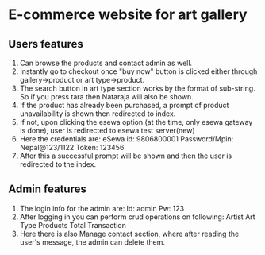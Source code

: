# E-commerce website for art gallery

## Users features
1. Can browse the products and contact admin as well.
2. Instantly go to checkout once "buy now" button is clicked either through gallery->product or art type->product.
3. The search button in art type section works by the format of sub-string. So if you press tara then Nataraja will also be shown.
4. If the product has already been purchased, a prompt of product unavailability is shown then redirected to index.
5. If not, upon clicking the esewa option (at the time, only esewa gateway is done), user is redirected to esewa test server(new)
6. Here the credentials are:
   eSewa id: 9806800001
   Password/Mpin: Nepal@123/1122
   Token: 123456
7. After this a successful prompt will be shown and then the user is redirected to the index.

## Admin features
1. The login info for the admin are: 
  Id: admin
  Pw: 123
2. After logging in you can perform crud operations on following:
   Artist
   Art Type
   Products
   Total Transaction
3. Here there is also Manage contact section, where after reading the user's message, the admin can delete them.
  
   
   
   
